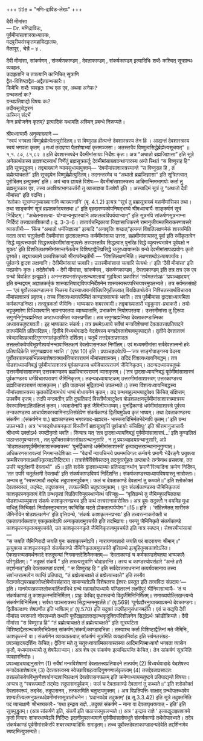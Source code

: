 +++
title = "मणि-द्राविड-लेखः"
+++

दैवी मीमांसा   
— Dr. मणिद्राविडः,  
पूर्वमीमांसाशास्त्राध्यापकः,  
मद्रपुरीयसंस्कृतमहाविद्यालयः,  
मैलापूर् ,  चेन्नै – ४ .  

दैवी मीमांसा, सांकर्षणम् , संकर्षणकाण्डम् , देवताकाण्डम् , संकर्षकाण्डम् इत्यादिभिः शब्दैः कश्चित् सूत्रग्रन्थः व्यवहृतः,  
उदाहृतानि च तत्रत्यानि कानिचित् सूत्राणि  
द्वैत-विशिष्टाद्वैत-अद्वैतग्रन्थकारैः।   
किमेभिः शब्दैः व्यवहृतः ग्रन्थ एक एव,  अथवा  अनेकः?  
ग्रन्थकर्ता  कः?  
ग्रन्थप्रतिपाद्यो  विषयः  कः?  
तदीयसूत्रोद्धरणं   
कस्मिन्  संदर्भे   
केन  प्रयोजनेन  कृतम्? 
इत्यादिकं यथामति अस्मिन् प्रबन्धे निरूप्यते।  

श्रीमध्वाचार्यैः अनुव्याख्याने —  
“स्वयं भगवता विष्णुर्ब्रह्मेत्येतत्पुरोदितम्॥ स विष्णुराह हीत्यन्ते देवशास्त्रस्य तेन 
हि  ।  आद्यन्तं  देवशास्त्रस्य  स्वयं  भगवता  कृतम्  ॥  मध्यं  तदाज्ञया  पैलशेषाभ्यां  कृतमञ्जसा।  अतस्तत्रैव 
विष्णुत्वसिद्धेर्ब्रह्मेत्यसूचयत्”  ॥  १,१.  ८०,  ८१,८२  ॥  इति  देवशास्त्रपदेन  दैवमीमांसायाः  निर्देशः  कृतः।  अत्र  “अथातो 
ब्रह्मजिज्ञासा”  इति  सूत्रे  अनेकार्थकस्य  ब्रह्मशब्दस्यार्थं  निर्णेतुं  ब्रह्मसूत्रकर्तुः  देवमीमांसाख्यग्रन्थान्तरस्य  अन्ते  स्थितं  “स 
विष्णुराह  हि”  इति  सूत्रमुद्धृतम्।  तद्व्याख्याने  न्यायसुधायामुक्तम्—  ‘देवमीमांसाशास्त्रस्यान्ते  “स  विष्णुराह  हि  ,  तं 
ब्रह्मेत्याचक्षते”  इति    सूत्रद्वयेन  विष्णुर्ब्रह्मेत्युदितम्।  तदनन्तरमेव  च  “अथातो  ब्रह्मजिज्ञासा”  इति  सूत्रितत्वात्  पुरोदितम् 
इत्युक्तम्’  इति।  अयं  चात्र ज्ञायते  विशेषः— दैवमीमांसाशास्त्रस्य  आदिमान्तिमभागयोः  कर्ता  तु ब्रह्मसूत्रकार  एव,    तस्य 
अवशिष्टभागकर्तारौ तु व्यासाज्ञया पैलशेषौ इति । अस्यादिमं सूत्रं तु “अथातो दैवी मीमांसा” इति वदन्ति।   
‘श्लोकाः सूत्राण्यनुव्याख्यानानि व्याख्यानानि’ (बृ. 4.1.2) इत्यत्र “सूत्रं तु ब्रह्मसूत्राख्यं महामीमांसिका तथा। तथा 
साङ्कर्षणं सूत्रं ब्रह्मतर्कादयस्तथा॥” इति बृहदारण्यकोपनिषद्भाष्ये श्रीमध्वाचार्यैः साङ्कर्षणं सूत्रं निर्दिष्टम्। “अचेतनासत्या-
योग्यान्यनुपास्यानि अफलत्वविपर्ययाभ्याम्” इति सूत्रमपि सांकर्षणसूत्रनाम्ना निर्दिष्टं तत्त्वप्रकाशिकादौ। द्र. 3-3-6। 
तात्पर्यचन्द्रिकायां  जिज्ञासाधिकरणे  रामानुजीयमतनिराकरणावसरे  व्यासतीर्थैः—  ‘किंच  “अथातो  धर्मजिज्ञासा” 
इत्यादि  “अनावृत्तिः  शब्दात्”इत्यन्तं  विंशतिलक्षणमेकं  शास्त्रमिति  वदता  त्वया  चतुर्लक्षणी  देवमीमांसा  द्वादशलक्षण्याः 
कर्ममीमांसाया उत्तरा, ब्रह्ममीमांसायास्तु पूर्वा इति स्वीकृतत्वेन सिद्धे व्युत्पत्त्यभावे सिद्धरूपदेवमीमांसानुपपत्तेः तस्यास्तत्रैव 
सिद्धत्वात्  पुनरिह  सिद्धे  व्युत्पत्त्यभावेन  पूर्वपक्षो  न  युक्तः’  इति  विंशतिलक्षणमीमांसान्तर्गतत्वेन  विशिष्टाद्वैतिप्रसिद्धे 
चतुरध्यायात्मके  ग्रन्थे  देवमीमांसापदप्रयोगः  कृतो  दृश्यते।  तद्व्याख्याने  प्रकाशिकाख्ये  श्रीराघवेन्द्रतीर्थैः  — 
‘विंशतिलक्षणमिति।  लक्षणशब्दोऽध्यायपर्यायः।  पूर्वतन्त्रे  द्वादश  लक्षणानि।  दैवीमीमांसायां  चत्वारि।  उत्तरमीमांसायां 
चत्वारि चेत्यर्थः।’ इति ‘दैवी मीमांसा’ इति पदप्रयोगः कृतः। तदेतैर्वाक्यैः - दैवी मीमांसा, सांकर्षणम् , संकर्षणकाण्डम् , 
देवताकाण्डम् इति तत्र तत्र एक एव ग्रन्थो विवक्षित इत्यूह्यते। 
अनन्तशयनसंस्कृतग्रन्थमालायां मुद्रयित्वा प्रकाशितं ‘सर्वमतसंग्रहः’ ‘प्रपञ्चहृदयम्’ इति ग्रन्थद्वयम् अज्ञातकर्तृकं 
शास्त्रप्रतिपाद्यविषयनिर्देशनेन  शास्त्रस्वरूपपरिचयपरमुपलभ्यते।  तत्र  सर्वमतसंग्रहे  —  ‘एवं  पूर्वोत्तरकाण्डात्मना  भिन्नस्य 
वेदस्याध्ययनविधिपरिगृहीतत्वात्  विवक्षितार्थत्वेन  निश्चितस्यार्थविचाराय  मीमांसाशास्त्रं  प्रवृत्तम्।  तच्च  विंशत्यध्यायपरिमितं 
काण्डत्रयात्मकं भवति। तत्र पूर्वमीमांसा द्वादशाध्यायमिता कर्मकाण्डनिष्ठा। तत्सूत्रकर्ता जैमिनिः। भाष्यकारः शबरस्वामी। 
तद्व्याख्यातारौ भट्टकुमार-प्रभाकरौ। तयोः भट्टकुमारेण विधिवाक्यानि भावनापरतया व्याख्यातानि, प्रभाकरेण नियोगपरतया। 
उत्तरमीमांसा  तु  द्विरूपा  सगुणनिर्गुणब्रह्मनिष्ठा  अष्टाध्यायमिता  व्यासप्रणीता।  तत्र  सगुणब्रह्मनिष्ठा  देवताकाण्डात्मिका 
अध्यायचतुष्टयवती।  इह  भाष्यकारः  संकर्षः।  तत्र  प्रथमेऽध्याये  सर्वेषां  मन्त्रविशेषाणां  देवतातत्त्वप्रतिपादने  तात्पर्यमिति 
प्रतिपादितम्।  द्वितीये  विध्यर्थवादादेः  वेदशेषस्य  मन्त्रदेवताशेषत्वमुपपाद्यते।  तृतीये  देवतातत्त्वं 
स्वेच्छाविग्रहत्वादिगुणगणालंकृतमिति  दर्शितम्।  चतुर्थे  तत्तद्देवताप्रसादतः  तत्तल्लोकवेषविभूषणैश्वर्यानन्दावाप्तिलक्षणं 
देवतोपासनफलं निर्णीतम्। एवं मध्यममीमांसा सर्वदेवतात्मनो हरेः प्रतिपादिकेति सगुणब्रह्मपरा भवति।’  (पृष्ठ 10) इति। 
प्रपञ्चहृदयेऽपि—‘तत्र  साङ्गोपाङ्गस्य  वेदस्य  पूर्वोत्तरकाण्डसंभिन्नस्याशेषवाक्यार्थविचारपरायणं  मीमांसाशास्त्रम्। 
तदिदं  विंशत्यध्यायनिबद्धम्।  तत्र  षोडशाध्यायनिबद्धं  पूर्वमीमांसाशास्त्रं  पूर्वकाण्डस्य  धर्मविचारपरायणं  जैमिनिकृतम्। 
तदन्यदध्यायचतुष्कं  उत्तरमीमांसाशास्त्रम्  उत्तरकाण्डस्य  ब्रह्मविचारपरायणं  व्यासकृतम्।  (‘तत्र  द्वादशाध्यायनिबद्धं 
पूर्वमीमांसाशास्त्रं  पूर्वकाण्डस्य  धर्मविचारपरायणं  जैमिनिकृतम्।  तदन्यदध्यायाष्टकम्  उत्तरमीमांसाशास्त्रम्  उत्तरकाण्डस्य 
ब्रह्मविचारपरायणं  व्यासकृतम्।’  इति  पाठान्तरं  मुद्रितग्रन्थे  उपलभ्यते।)  तस्य  विंशत्यध्यायनिबद्धस्य  मीमांसाशास्त्रस्य 
कृतकोटिनामधेयं भाष्यं बोधायनेन कृतम्। तद् ग्रन्थबाहुल्यभयादुपेक्ष्य किंचित् संक्षिप्तम् उपवर्षेण कृतम्। तदपि मन्दमतीन् 
प्रति  दुष्प्रतिपादं  विस्तीर्णत्वादुपेक्ष्य  षोडशलक्षणपूर्वमीमांसाशास्त्रमात्रस्य  देवस्वामिनाऽतिसंक्षिप्तं  कृतम्।  भवदासेनापि  कृतं 
जैमिनीयभाष्यम्।  पुनर्द्विकाण्डे  धर्ममीमांसाशास्त्रे  पूर्वस्य  तन्त्रकाण्डस्य  आचार्यशबरस्वामिनाऽतिसंक्षेपेण  संकर्षकाण्डं 
द्वितीयमुपेक्ष्य  कृतं  भाष्यम्।  तथा  देवताकाण्डस्य  संकर्षेण।(संकर्षणेन  पा.)  ब्रह्मकाण्डस्य  भगवत्पाद-ब्रह्मदत्त-
भास्करादिभिर्मतभेदेनापि कृतम्।’ इति ग्रन्थ उपलभ्यते। 
अत्र ‘भगवद्बोधायनकृतां विस्तीर्णां ब्रह्मसूत्रवृत्तिं पूर्वाचार्याः संचिक्षिपुः’ इति श्रीरामानुजाचार्यैः श्रीभाष्ये उक्तोऽर्थः 
स्पष्टीकृतो  भवति।  किंचात्र  यत्  ‘तत्र  द्वादशाध्यायनिबद्धं  पूर्वमीमांसाशास्त्रं…’  इति  कुण्डलितं  पाठान्तरमुपन्यस्तम्  ,  तत् 
पूर्वोक्तसर्वमतसंग्रहग्रन्थानुसारि  ,  न  तु  प्रपञ्चहृदयग्रन्थानुसारि,  अग्रे  ‘षोडशलक्षणपूर्वमीमांसाशास्त्रमात्रस्य’  ‘पुनर्द्विकाण्डे 
धर्ममीमांसाशास्त्रे’ इत्याद्यत्तरग्रन्थानानुगुण्यात्।  
अधिकरणसारावल्यां निगमान्तदेशिकाः — 
“वेदार्थे न्यायचिन्त्ये प्रथममधिगतः कर्मवर्गः प्रमाणैः भेदैरङ्गैः प्रयुक्त्या क्रमविरचनयाऽथाधिकृत्याऽतिदिष्ट्या। 
तत्राशेषैर्विशेषैस्तदनु तदनुवर्त्यूहतः प्राप्तबाधैः तन्त्रेणाथ प्रसक्त्या, तत उपरि चतुर्लक्षणी देवतार्था” ॥5॥ इति श्लोके 
द्वादशाध्याय्याः प्रतिपाद्यानर्थान् ‘प्रमाणै’रित्यादिना क्रमेण निर्दिश्य, ‘तत उपरि चतुर्लक्षणी देवतार्था’ इति संकर्षकाण्डविषयं 
निर्दिशन्ति।  संकर्षकाण्डस्याध्यायविषयास्तु  नात्रोक्ताः।  अन्यत्र  तु  “स्वरूपमादौ  तद्भेदः  तदुपासनपूर्वकम्।  फलं  च 
देवताकाण्डे  देवतानां  तु  कथ्यते॥”  इति  श्लोकोक्तं  देवतास्वरूपं,  तद्भेदः,  तदुपासनम्  ,  तत्फलमिति  चतुष्टयमुक्तम्  ।  पुनः 
संकर्षकाण्डस्य जैमिनिकृतत्वं काशकृत्स्नकृतत्वं वेति ग्रन्थकृतां विप्रतिपत्तिमुपस्थाप्येत्थं परिजह्रुः— 
“वृत्तिग्रन्थे तु जैमिन्युपरचिततया षोडशाध्याय्युपात्ता संकर्षः काशकृत्स्नप्रभव इति कथं तत्त्वरत्नाकरोक्तिः। 
अत्र ब्रूमः सदुक्तौ न वयमिह मुधा बाधितुं किंचिदर्हाः निर्वाहस्तूपचारात् क्वचिदिह घटते ह्येकतात्पर्ययोगः”॥15॥ 
इति । ‘संहितमेतत् शारीरकं जैमिनीयेन षोडशलक्षणेन’ इति वृत्तिग्रन्थे, ‘संकर्षः काशकृत्स्नप्रभवः’ इति तत्त्वरत्नाकरोक्तौ च 
एकतात्पर्यकत्वात्  एककृतत्वेऽपि  अन्यकृतत्वमुपचर्यते  इति  तदभिप्रायः।  परन्तु  जैमिनिकृते  संकर्षकाण्डे 
काशकृत्स्नकृतत्वमुपचर्यते, उत काशकृत्स्नकृते  जैमिनिकृतत्वमुपचर्यते इति नात्र स्पष्टम्। सेश्वरमीमांसायां —  
“स जयति जैमिनिरादौ जयति पुनः काशकृत्स्नोऽपि। नारायणावतारो जयति परं बादरायणः श्रीमान्॥” इत्युक्त्या 
काशकृत्स्नकृते संकर्षकाण्डे जैमिनिकृतत्वमुपचर्यते वृत्तिग्रन्थे इत्यूहितुमवकाशोऽस्ति। 
ऐकशास्त्र्यसमर्थनवादे  शतदूषण्यां  निगमान्तदेशिकैरुक्तम्—  ‘देवताकाण्डं  च  कर्मकाण्डशेषतया  भाष्यकारैः 
परिगृहीतम्।  “  तदुक्तं  संकर्षे  ”  इति  तत्रत्यसूत्राणि  चोदाहरन्ति।  तस्य  च  काण्डस्योपसंहारे  “अन्ते  हरौ  तद्दर्शनात्”इति 
देवताकाष्ठां प्रदर्श्य, “ स विष्णुराह हि ” इति सर्वदेवताराधनानां तत्पर्यवसानाय  तस्य सर्वान्तरात्मत्वेन व्याप्तिं प्रतिपाद्य, “तं 
ब्रह्मेत्याचक्षते तं ब्रह्मेत्याचक्षते” इति तस्यैव वेदान्तवेद्यपरब्रह्मत्वोपक्षेपेणोपसंहारात् सामान्यतोऽपि विशेषतश्च ईश्वरः प्रस्तुत 
इति तत्त्वविदां संप्रदायः’— इति। 
मानमेयरहस्यश्लोकवार्तिकाभिधे ग्रन्थे महामहोपाध्यायैः पण्डितरत्नं लक्ष्मीपुरं श्रीनिवासाचार्यैः- ‘तं च संकर्षकाण्डं 
तु  काशकृत्स्नविनिर्मितम्।  प्राहुः  केचिद्  बुधास्त्वन्ये  विदुर्जैमिनिनिर्मितम्॥  समाख्ययोल्लिखन्त्यन्ये  संकर्षणविनिर्मितम्। 
सर्वथा  पाञ्चरात्रस्य  सिद्धान्तमनुवर्तते॥’  (पृ.569)  ‘पूर्णप्रज्ञैरनुव्याख्याप्रबन्धे  देवकाण्डगः।  द्वितीयलक्षणः  शेषप्रणीत  इति 
भाषितम्॥’ (पृ.570) इति यदुक्तं तदपीहानुसंधानमर्हति। 
एवं  च  यद्यपि  दैवी  मीमांसा  स्वरूपतो  नोपलभ्यते  तथापि  पूर्वोदाहृततत्तद्ग्रन्थकृदुक्तिपरिशीलनेन  सिद्धोऽर्थः 
क्रोडीक्रियते।  दैवी  मीमांसा  “स  विष्णुराह  हि”  “तं  ब्रह्मेत्याचक्षते  तं  ब्रह्मेत्याचक्षते”  इति  सूत्रघटिता  
विशिष्टाद्वैतग्रन्थकारैरभिप्रेतात् सांकर्षण(संकर्ष)काण्डादभिन्ना। तस्याश्च कर्ता विशिष्टाद्वैतिनां मते जैमिनिः, काशकृत्स्नो वा। 
संकर्षणेन व्याख्यातत्वात् सांकर्षणं सूत्रमिति व्यवहारनिर्वाहः इति सर्वमतसंग्रह-प्रपञ्चहृदयदर्शिनः केचित्।  द्वैतिनां मते तु 
चतुरध्यायात्मिकायास्तस्या  आदिमान्तिमाध्यायौ  भगवता  व्यासेन  कृतौ,  मध्यमावध्यायौ  तु  शेषपैलाभ्याम्।  अत्र  शेष  एव 
संकर्षणः इत्यभिप्रयन्ति केचित्। तेन सांकर्षणं सूत्रमिति व्यवहारनिर्वाहः।    
प्रपञ्चहृदयाद्यनुसारेण  (1)  सर्वेषां  मन्त्रविशेषाणां  देवतातत्त्वप्रतिपादने  तात्पर्यम्  (2)  विध्यर्थवादादेः  वेदशेषस्य 
मन्त्रदेवताशेषत्वम्  (3)  देवतातत्त्वस्य  स्वेच्छाविग्रहत्वादिगुणगणालंकृतत्वम्  (4)  तत्तद्देवताप्रसादतः 
तत्तल्लोकवेषविभूषणैश्वर्यानन्दावाप्तिलक्षणं  देवतोपासनफलम्  इति  क्रमेणाध्यायचतुष्टये  प्रतिपाद्यन्ते  विषयाः।  अन्यत्र  तु 
“स्वरूपमादौ  तद्भेदः  तदुपासनपूर्वकम्।  फलं च  देवताकाण्डे  देवतानां  तु  कथ्यते॥”  इति  श्लोकोक्तं  देवतास्वरूपं,  तद्भेदः, 
तदुपासनम् , तत्फलमिति चतुष्टयमुक्तम् । 
अत्र विप्रतिपत्तिः साक्षाद् ग्रन्थोपलब्धावेव शाम्यतीत्यलमनुपलब्धदेवमीमांसासूत्रालोचनेन। 
‘प्रदानवदेव  तदुक्तम्’  (ब्र.सू.3.3.42)  इति  सूत्रे  तदुक्तमिति  पदं  व्याचक्षाणैः  श्रीभाष्यकारैः-  ‘यथा  इन्द्राय 
राज्ञे…तदुक्तं  संकर्षणे  –  नाना  वा  देवतापृथक्त्वात्  -  इति’  इति  सूत्रमुद्धृतम्।  (अत्र  सांकर्षणे  इति,  संकर्षे  इति 
पाठान्तरमुपलभ्यते।)  अत्र  ‘  इन्द्राय  राज्ञे  ’  इत्याद्युदाहृतवाक्ये  कृतो  विचारः  शांकरभाष्येऽपि  निर्दिष्टः  इदानीमुपलभ्यमाने 
पूर्वमीमांसाशेषभूते  संकर्षकाण्डे  तथैवोपलभ्यते।  तदेव  संकर्षकाण्डं  पूर्वमीमांसकैरपि  शबरस्वाम्यादिभिः  समादृतम्।  तच्च 
पूर्वोक्तदेवताकाण्डादन्यदेवेति तद्दर्शिनामेव स्पष्टमित्युपरम्यते। 

